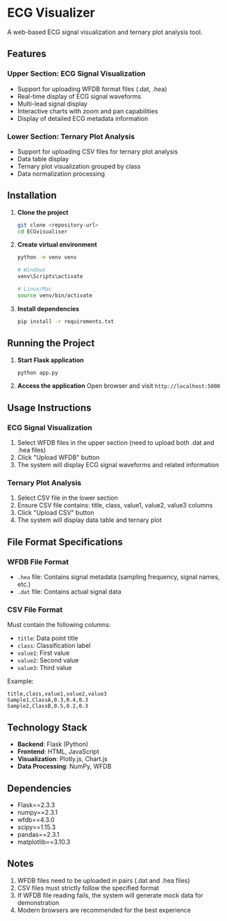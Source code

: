 # ECG Visualizer

A web-based ECG signal visualization and ternary plot analysis tool.

## Features

### Upper Section: ECG Signal Visualization
- Support for uploading WFDB format files (.dat, .hea)
- Real-time display of ECG signal waveforms
- Multi-lead signal display
- Interactive charts with zoom and pan capabilities
- Display of detailed ECG metadata information

### Lower Section: Ternary Plot Analysis
- Support for uploading CSV files for ternary plot analysis
- Data table display
- Ternary plot visualization grouped by class
- Data normalization processing

## Installation

1. **Clone the project**
   ```bash
   git clone <repository-url>
   cd ECGvisualiser
   ```

2. **Create virtual environment**
   ```bash
   python -m venv venv
   
   # Windows
   venv\Scripts\activate
   
   # Linux/Mac
   source venv/bin/activate
   ```

3. **Install dependencies**
   ```bash
   pip install -r requirements.txt
   ```

## Running the Project

1. **Start Flask application**
   ```bash
   python app.py
   ```

2. **Access the application**
   Open browser and visit `http://localhost:5000`

## Usage Instructions

### ECG Signal Visualization
1. Select WFDB files in the upper section (need to upload both .dat and .hea files)
2. Click "Upload WFDB" button
3. The system will display ECG signal waveforms and related information

### Ternary Plot Analysis
1. Select CSV file in the lower section
2. Ensure CSV file contains: title, class, value1, value2, value3 columns
3. Click "Upload CSV" button
4. The system will display data table and ternary plot

## File Format Specifications

### WFDB File Format
- `.hea` file: Contains signal metadata (sampling frequency, signal names, etc.)
- `.dat` file: Contains actual signal data


### CSV File Format
Must contain the following columns:
- `title`: Data point title
- `class`: Classification label
- `value1`: First value
- `value2`: Second value
- `value3`: Third value

Example:
```csv
title,class,value1,value2,value3
Sample1,ClassA,0.3,0.4,0.3
Sample2,ClassB,0.5,0.2,0.3
```

## Technology Stack

- **Backend**: Flask (Python)
- **Frontend**: HTML, JavaScript
- **Visualization**: Plotly.js, Chart.js
- **Data Processing**: NumPy, WFDB

## Dependencies

- Flask==2.3.3
- numpy==2.3.1
- wfdb==4.3.0
- scipy==1.15.3
- pandas==2.3.1
- matplotlib==3.10.3

## Notes

1. WFDB files need to be uploaded in pairs (.dat and .hea files)
2. CSV files must strictly follow the specified format
3. If WFDB file reading fails, the system will generate mock data for demonstration
4. Modern browsers are recommended for the best experience 
